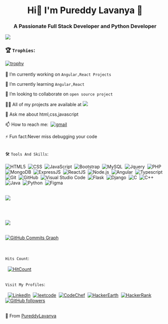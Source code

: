 <h1 align="center">Hi👋 I'm Pureddy Lavanya 💫</h1>
<h3 align="center">A Passionate Full Stack Developer and Python Developer</h3>

![](https://komarev.com/ghpvc/?username=PureddyLavanya)
<br>

### :trophy: `Trophies`:

[![trophy](https://github-profile-trophy.vercel.app/?username=PureddyLavanya)](https://github.com/PureddyLavanya)
      <br><br>
🔭 I’m currently working on `Angular,React Projects`

🌱 I’m currently learning `Angular,React`

👯 I’m looking to collaborate on `open source project`

👨‍💻 All of my projects are available at <a href="https://github.com/PureddyLavanya"><img src="http://img.shields.io/badge/-Github-000000?style=flat&logo=github&logoColor=FFFFFF"></a>

💬 Ask me about html,css,javascript

📫 How to reach me: &nbsp;[![gmail](https://img.shields.io/badge/-Gmail-333333?style=flat-square&logo=Gmail&logoColor=white&link=mailto:pureddylavanya2002@gmail.com)](mailto:pureddylavanya2002@gmail.com)

⚡ Fun fact:Never miss debugging your code
<br><br>

🛠️ `Tools And Skills`:<br><br>
![HTML5](https://img.shields.io/badge/-HTML5-333333?style=flat&logo=HTML5)&nbsp;
![CSS](https://img.shields.io/badge/-CSS-333333?style=flat&logo=CSS3)&nbsp;
![JavaScript](https://img.shields.io/badge/-JavaScript-333333?style=flat&logo=javascript)&nbsp;
![Bootstrap](https://img.shields.io/badge/-Bootstrap-333333?style=flat&logo=bootstrap&logoColor=563D7C)&nbsp;
![MySQL](https://img.shields.io/badge/-MySQL-333333?style=flat&logo=mysql)&nbsp;
![Jquery](https://img.shields.io/badge/-Jquery-333333?style=flat&logo=jquery)&nbsp;
![PHP](https://img.shields.io/badge/-Php-333333?style=flat&logo=php)&nbsp;
![MongoDB](https://img.shields.io/badge/-MongoDB-333333?style=flat&logo=mongodb)&nbsp;
![ExpressJS](https://img.shields.io/badge/-Express-333333?style=flat&logo=express)&nbsp;
![ReactJS](https://img.shields.io/badge/-React-333333?style=flat&logo=react)&nbsp;
![Node.js](https://img.shields.io/badge/-Node.js-333333?style=flat&logo=node.js)&nbsp;
![Angular](https://img.shields.io/badge/-Angular-333333?style=flat&logo=angular)&nbsp;
![Typescript](https://img.shields.io/badge/TypeScript-333333?style=flat&logo=typescript)&nbsp;
![Git](https://img.shields.io/badge/-Git-333333?style=flat&logo=git)&nbsp;
![GitHub](https://img.shields.io/badge/-GitHub-333333?style=flat&logo=github)&nbsp;
![Visual Studio Code](https://img.shields.io/badge/-Visual%20Studio%20Code-333333?style=flat&logo=visual-studio-code&logoColor=007ACC)&nbsp;
![Flask](https://img.shields.io/badge/-Flask-333333?style=flat&logo=flask)&nbsp;
![Django](https://img.shields.io/badge/-Django-333333?style=flat&logo=django)&nbsp;
![C](https://img.shields.io/badge/-C-333333?style=flat&logo=c)&nbsp;
![C++](https://img.shields.io/badge/-C++-333333?style=flat&logo=cplusplus)&nbsp;
![Java](https://img.shields.io/badge/-Java-333333?style=flat&logo=java)&nbsp;
![Python](https://img.shields.io/badge/-Python-333333?style=flat&logo=python)&nbsp;
![Figma](https://img.shields.io/badge/-Figma-333333?style=flat&logo=figma)&nbsp;
<br><br>

<a href="https://github.com/PureddyLavanya">
 <img align="center"src="https://github-readme-stats.vercel.app/api/top-langs/?username=PureddyLavanya&theme=dark&bg_color=8A2BE2&text_color=ffffff&title_color=fff&icon_color=FFD700&hide_langs_below=1" />
</a>


<br><br>

 <a href="http://www.github.com/PureddyLavanya"><img src="https://github-readme-streak-stats.herokuapp.com/?user=PureddyLavanya&stroke=ffffff&background=8A2BE2&ring=0891b2&fire=0891b2&currStreakNum=ffffff&currStreakLabel=0891b2&sideNums=ffffff&sideLabels=ffffff&dates=ffffff&hide_border=true" /></a>
<br><br>

<a href="http://www.github.com/PureddyLavanya"><img src="https://github-readme-activity-graph.cyclic.app/graph?username=PureddyLavanya&bg_color=8A2BE2&color=ffffff&line=FFD700&point=ffffff&area_color=1c1917&area=true&hide_border=true&custom_title=GitHub%20Commits%20Graph" alt="GitHub Commits Graph" /></a>

<br><br>
`Hits Count`:<br><br>
&nbsp; [![HitCount](http://hits.dwyl.com/PureddyLavanya/PureddyLavanya.svg)](http://hits.dwyl.com/PureddyLavanya/PureddyLavanya)
<br><br>

`Visit My Profiles`:<br><br>
&nbsp;&nbsp;[![LinkedIn](https://img.shields.io/badge/-LinkedIn-333333?style=flat-square&logo=Linkedin&link=https://www.linkedin.com/in/p-lavanya-3147p/)](https://www.linkedin.com/in/p-lavanya-3147p/)&nbsp; 
 [![leetcode](https://img.shields.io/badge/-Leetcode-333333?style=flat-square&logo=leetcode)](https://leetcode.com/Lavanyap89/)&nbsp;
 [![CodeChef](https://img.shields.io/badge/-CodeChef-333333?style=flat-square&logo=codechef)](https://www.codechef.com/users/pureddylavanya)&nbsp;
 [![HackerEarth](https://img.shields.io/badge/-HackerEarth-333333?style=flat-square&logo=hackerearth)](https://www.hackerearth.com/@PureddyLavanya)&nbsp;
 [![HackerRank](https://img.shields.io/badge/-HackerRank-333333?style=flat-square&logo=hackerrank&logoColor=green)](https://www.hackerrank.com/Lavanya7133?hr_r=1)&nbsp;
[![GitHub followers](https://img.shields.io/github/followers/PureddyLavanya.svg?style=social&label=Follow&maxAge=2592000)](https://github.com/PureddyLavanya?tab=followers)
<br><br>

🌟 From <a href="https://github.com/PureddyLavanya">PureddyLavanya</a>
